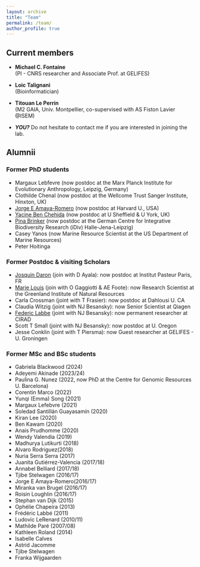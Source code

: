 ```yaml
---
layout: archive
title: "Team"
permalink: /team/
author_profile: true
---
```


## Current members
  
- **Michael C. Fontaine** <br> (PI - CNRS researcher and Associate Prof. at GELIFES)
- **Loic Talignani** <br> (Bioinformatician)
- **Titouan Le Perrin** <br> (M2 GAIA, Univ. Montpellier, co-supervised with AS Fiston Lavier @ISEM)

- **_YOU?_** Do not hesitate to contact me if you are interested in joining the lab.
  
## Alumnii
### Former PhD students
- Margaux Lebfevre (now postdoc at the Marx Planck Institute for Evolutionary Anthropology, Leipzig, Germany)
- Clothilde Chenal (now postdoc at the Wellcome Trust Sanger Institute, Hinxton, UK)  
- [Jorge E Amaya-Romero](https://www.hsph.harvard.edu/profile/jorge-amaya-romero/) (now postdoc at Harvard U., USA)  
- [Yacine Ben Chehida](https://nadeau-lab.sites.sheffield.ac.uk/people) (now postdoc at U Sheffield & U York, UK)
- [Pina Brinker](https://www.zoologie.uni-halle.de/allgemeine_zoologie/staff/p_brinker/) (now postdoc at the German Centre for Integrative Biodiversity Research (iDiv) Halle-Jena-Leipzig)
- Casey Yanos (now Marine Resource Scientist at the US Department of Marine Resources)
- Peter Hoitinga


### Former Postdoc & visiting Scholars
- [Josquin Daron](https://research.pasteur.fr/fr/member/josquin-daron/) (join with D Ayala): now postdoc at Institut Pasteur Paris, FR
- [Marie Louis](https://natur.gl/employees/marie-louis/?lang=en) (join with O Gaggiotti & AE Foote): now Research Scientist at the Greenland Institute of Natural Resources
- Carla Crossman (joint with T Frasier): now postdoc at Dahlousi U. CA
- Claudia Witzig (joint with NJ Besansky): now Senior Scientist at Qiagen
- [Federic Labbe](https://umr-pvbmt.cirad.fr/l-unite/annuaire/labbe-frederic) (joint with NJ Besansky): now permanent researcher at CIRAD
- Scott T Small (joint with NJ Besansky): now postdoc at U. Oregon
- Jesse Conklin (joint with T Piersma): now Guest researcher at GELIFES - U. Groningen

### Former MSc and BSc students
- Gabriela Blackwood (2024)
- Adeyemi Akinade (2023/24)
- Paulina G. Nunez (2022, now PhD at the Centre for Genomic Resources U. Barcelona)
- Corentin Marco (2022)
- Yunqi (Emma) Song (2021)
- Margaux Lefebvre (2021)
- Soledad Santillán Guayasamín (2020)
- Kiran Lee (2020)
- Ben Kawam (2020)
- Anais Prudhomme (2020)
- Wendy Valendia (2019)
- Madhurya Lutikurti (2018)
- Alvaro Rodriguez(2018)
- Nuria Serra Serra (2017)
- Juanita Gutiérrez-Valencia (2017/18)
- Annabel Belliard (2017/18)
- Tjibe Stelwagen (2016/17)
- Jorge E Amaya-Romero(2016/17)
- Miranka van Brugel (2016/17)
- Roisin Loughlin (2016/17)
- Stephan van Dijk (2015)
- Ophélie Chapeira (2013)
- Frédéric Labbé (2011)
- Ludovic LeRenard (2010/11)
- Mathilde Paré (2007/08)
- Kathleen Roland (2014) 
- Isabelle Calves 
- Astrid Jacomme 
- Tjibe Stelwagen 
- Franka Wijgaarden 